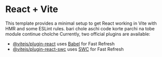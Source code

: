 # React + Vite

This template provides a minimal setup to get React working in Vite with HMR and some ESLint rules.
bari chole aschi code korte parchi na tobe module continue cholche
Currently, two official plugins are available:

- [@vitejs/plugin-react](https://github.com/vitejs/vite-plugin-react/blob/main/packages/plugin-react/README.md) uses [Babel](https://babeljs.io/) for Fast Refresh
- [@vitejs/plugin-react-swc](https://github.com/vitejs/vite-plugin-react-swc) uses [SWC](https://swc.rs/) for Fast Refresh
